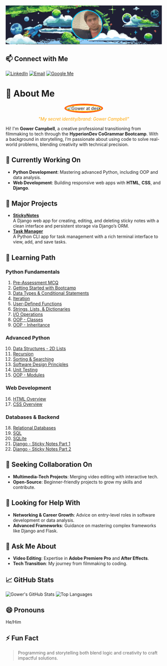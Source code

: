 
![Banner](https://raw.githubusercontent.com/GowerCampbell/GowerCampbell/main/assets/icons/GithubProfileBanner.gif)

## 📫 Connect with Me

[![LinkedIn](https://img.shields.io/badge/LinkedIn-Connect-FFA500?style=for-the-badge&logo=linkedin&logoColor=white)](https://www.linkedin.com/in/gower-campbell-16940115b/)
[![Email](https://img.shields.io/badge/Email-Contact-FFA500?style=for-the-badge&logo=gmail&logoColor=white)](mailto:Gower.Campbell@gmail.com)
[![Google Me](https://img.shields.io/badge/Google-Me-FFA500?style=for-the-badge&logo=google&logoColor=white)](https://www.google.com/search?q=Gower+Campbell+developer)


# 👋 About Me
<div style="text-align: center;">
  <img src="https://raw.githubusercontent.com/GowerCampbell/GowerCampbell/main/assets/icons/profile.gif" alt="Gower at desk" style="border-radius: 50%; width: 150px; height: 150px; border: 3px solid #FFA500; box-shadow: 0 0 0 3px #FF4500;">
  <p style="text-align: center; font-style: italic; color: #FFA500;">"My secret identity/brand: Gower Campbell"</p>
</div>

Hi! I'm **Gower Campbell**, a creative professional transitioning from filmmaking to tech through the **HyperionDev CoGrammar Bootcamp**. With a background in storytelling, I’m passionate about using code to solve real-world problems, blending creativity with technical precision.

## 🔭 Currently Working On
- **Python Development**: Mastering advanced Python, including OOP and data analysis.
- **Web Development**: Building responsive web apps with **HTML**, **CSS**, and **Django**.

## 📝 Major Projects
- **[StickyNotes](https://github.com/GowerCampbell/MyCodingTask_StickyNote)**  
  A Django web app for creating, editing, and deleting sticky notes with a clean interface and persistent storage via Django’s ORM.
- **[Task Manager](https://github.com/GowerCampbell/TaskManager)**  
  A Python CLI app for task management with a rich terminal interface to view, add, and save tasks.

## 🌱 Learning Path
### Python Fundamentals
1. [Pre-Assessment MCQ](https://github.com/GowerCampbell/Pre-Assessment-MCQ)
2. [Getting Started with Bootcamp](https://github.com/GowerCampbell/Getting-Started-With-Bootcamp)
3. [Data Types & Conditional Statements](https://github.com/GowerCampbell/Data-Types-And-Conditional-Statements)
4. [Iteration](https://github.com/GowerCampbell/Iteration)
5. [User-Defined Functions](https://github.com/GowerCampbell/User-Defined-Functions)
6. [Strings, Lists, & Dictionaries](https://github.com/GowerCampbell/Strings-Lists-Dictionaries)
7. [I/O Operations](https://github.com/GowerCampbell/IO-Operations)
8. [OOP - Classes](https://github.com/GowerCampbell/OOP-Classes)
9. [OOP - Inheritance](https://github.com/GowerCampbell/OOP-Inheritance)

### Advanced Python
10. [Data Structures - 2D Lists](https://github.com/GowerCampbell/Data-Structures-2D-Lists)
11. [Recursion](https://github.com/GowerCampbell/Recursion)
12. [Sorting & Searching](https://github.com/GowerCampbell/Sorting-And-Searching)
13. [Software Design Principles](https://github.com/GowerCampbell/Software-Design)
14. [Unit Testing](https://github.com/GowerCampbell/Unit-Testing)
15. [OOP - Modules](https://github.com/GowerCampbell/OOP-Modules)

### Web Development
16. [HTML Overview](https://github.com/GowerCampbell/HTML-Overview)
17. [CSS Overview](https://github.com/GowerCampbell/CSS-Overview)

### Databases & Backend
18. [Relational Databases](https://github.com/GowerCampbell/Relational-Databases)
19. [SQL](https://github.com/GowerCampbell/SQL)
20. [SQLite](https://github.com/GowerCampbell/SQLite)
21. [Django - Sticky Notes Part 1](https://github.com/GowerCampbell/Django-Sticky-Notes-1)
22. [Django - Sticky Notes Part 2](https://github.com/GowerCampbell/Django-Sticky-Notes-2)

## 👯 Seeking Collaboration On
- **Multimedia-Tech Projects**: Merging video editing with interactive tech.
- **Open-Source**: Beginner-friendly projects to grow my skills and contribute.

## 🤔 Looking for Help With
- **Networking & Career Growth**: Advice on entry-level roles in software development or data analysis.
- **Advanced Frameworks**: Guidance on mastering complex frameworks like Django and Flask.

## 💬 Ask Me About
- **Video Editing**: Expertise in **Adobe Premiere Pro** and **After Effects**.
- **Tech Transition**: My journey from filmmaking to coding.

## 📈 GitHub Stats
![Gower's GitHub Stats](https://github-readme-stats.vercel.app/api?username=GowerCampbell&show_icons=true&theme=radical&border=true)
![Top Languages](https://github-readme-stats.vercel.app/api/top-langs/?username=GowerCampbell&layout=compact&border=true)

## 😄 Pronouns
He/Him

## ⚡ Fun Fact
> Programming and storytelling both blend logic and creativity to craft impactful solutions.


